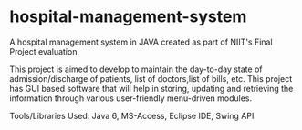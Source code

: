# hospital-management-system
A hospital management system in JAVA created as part of NIIT's Final Project evaluation.

This project is aimed to develop to maintain the day-to-day state of admission/discharge of patients, list of doctors,list of bills, etc. This project has GUI based software that will help in storing, updating and retrieving the information through various user-friendly menu-driven modules.

Tools/Libraries Used: Java 6, MS-Access, Eclipse IDE, Swing API
